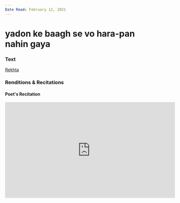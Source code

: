```yaml
---
Date Read: February 12, 2021
---
```


# yadon ke baagh se vo hara-pan nahin gaya

### Text
[Rekhta](https://www.rekhta.org/couplets/yaadon-ke-baag-se-vo-haraa-pan-nahiin-gayaa-anwar-shuoor-ghazals?lang=ur)

### Renditions & Recitations

#### Poet's Recitation

<iframe width="560" height="315" src="https://www.youtube.com/embed/Cmsco3fuTLk" title="YouTube video player" frameborder="0" allow="accelerometer; autoplay; clipboard-write; encrypted-media; gyroscope; picture-in-picture" allowfullscreen></iframe>

